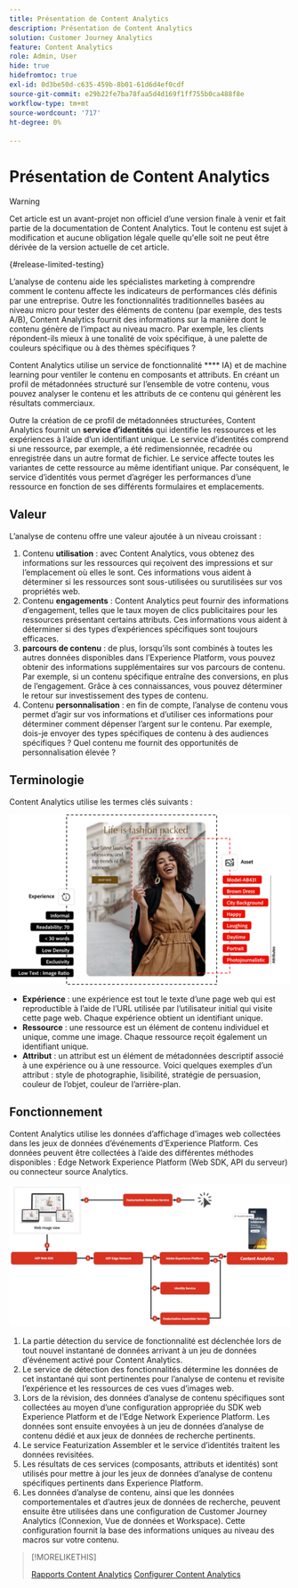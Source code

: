 ```yaml
---
title: Présentation de Content Analytics
description: Présentation de Content Analytics
solution: Customer Journey Analytics
feature: Content Analytics
role: Admin, User
hide: true
hidefromtoc: true
exl-id: 0d3be50d-c635-459b-8b01-61d6d4ef0cdf
source-git-commit: e29b22fe7ba78faa5d4d169f1ff755b0ca488f8e
workflow-type: tm+mt
source-wordcount: '717'
ht-degree: 0%

---
```


# Présentation de Content Analytics

<!-- 
This is a placeholder article for upcoming Content Analytics documentation. Currently used to set up contextual help entries for developer working on onboarding UI and workspace UI 
-->

>[!WARNING]
>
>Cet article est un avant-projet non officiel d’une version finale à venir et fait partie de la documentation de Content Analytics. Tout le contenu est sujet à modification et aucune obligation légale quelle qu&#39;elle soit ne peut être dérivée de la version actuelle de cet article.
>

{#release-limited-testing}

L’analyse de contenu aide les spécialistes marketing à comprendre comment le contenu affecte les indicateurs de performances clés définis par une entreprise. Outre les fonctionnalités traditionnelles basées au niveau micro pour tester des éléments de contenu (par exemple, des tests A/B), Content Analytics fournit des informations sur la manière dont le contenu génère de l’impact au niveau macro. Par exemple, les clients répondent-ils mieux à une tonalité de voix spécifique, à une palette de couleurs spécifique ou à des thèmes spécifiques ?

Content Analytics utilise un service de fonctionnalité **** IA) et de machine learning pour ventiler le contenu en composants et attributs. En créant un profil de métadonnées structuré sur l’ensemble de votre contenu, vous pouvez analyser le contenu et les attributs de ce contenu qui génèrent les résultats commerciaux.

Outre la création de ce profil de métadonnées structurées, Content Analytics fournit un **service d’identités** qui identifie les ressources et les expériences à l’aide d’un identifiant unique. Le service d’identités comprend si une ressource, par exemple, a été redimensionnée, recadrée ou enregistrée dans un autre format de fichier. Le service affecte toutes les variantes de cette ressource au même identifiant unique. Par conséquent, le service d’identités vous permet d’agréger les performances d’une ressource en fonction de ses différents formulaires et emplacements.

## Valeur

L’analyse de contenu offre une valeur ajoutée à un niveau croissant :

1. Contenu **utilisation** : avec Content Analytics, vous obtenez des informations sur les ressources qui reçoivent des impressions et sur l’emplacement où elles le sont. Ces informations vous aident à déterminer si les ressources sont sous-utilisées ou surutilisées sur vos propriétés web.
1. Contenu **engagements** : Content Analytics peut fournir des informations d’engagement, telles que le taux moyen de clics publicitaires pour les ressources présentant certains attributs. Ces informations vous aident à déterminer si des types d’expériences spécifiques sont toujours efficaces.
1. **parcours de contenu** : de plus, lorsqu’ils sont combinés à toutes les autres données disponibles dans l’Experience Platform, vous pouvez obtenir des informations supplémentaires sur vos parcours de contenu. Par exemple, si un contenu spécifique entraîne des conversions, en plus de l’engagement. Grâce à ces connaissances, vous pouvez déterminer le retour sur investissement des types de contenu.
1. Contenu **personnalisation** : en fin de compte, l’analyse de contenu vous permet d’agir sur vos informations et d’utiliser ces informations pour déterminer comment dépenser l’argent sur le contenu. Par exemple, dois-je envoyer des types spécifiques de contenu à des audiences spécifiques ? Quel contenu me fournit des opportunités de personnalisation élevée ?

## Terminologie

Content Analytics utilise les termes clés suivants :

![Assets et expériences](/help/content-analytics/assets//content-analytics-experience-asset.png)

* **Expérience** : une expérience est tout le texte d’une page web qui est reproductible à l’aide de l’URL utilisée par l’utilisateur initial qui visite cette page web. Chaque expérience obtient un identifiant unique.
* **Ressource** : une ressource est un élément de contenu individuel et unique, comme une image. Chaque ressource reçoit également un identifiant unique.
* **Attribut** : un attribut est un élément de métadonnées descriptif associé à une expérience ou à une ressource. Voici quelques exemples d’un attribut : style de photographie, lisibilité, stratégie de persuasion, couleur de l’objet, couleur de l’arrière-plan.

## Fonctionnement

Content Analytics utilise les données d’affichage d’images web collectées dans les jeux de données d’événements d’Experience Platform. Ces données peuvent être collectées à l’aide des différentes méthodes disponibles : Edge Network Experience Platform (Web SDK, API du serveur) ou connecteur source Analytics.

![Content Analytics - Fonctionnement](assets/how-it-works.png)


1. La partie détection du service de fonctionnalité est déclenchée lors de tout nouvel instantané de données arrivant à un jeu de données d’événement activé pour Content Analytics.
1. Le service de détection des fonctionnalités détermine les données de cet instantané qui sont pertinentes pour l’analyse de contenu et revisite l’expérience et les ressources de ces vues d’images web.
1. Lors de la révision, des données d’analyse de contenu spécifiques sont collectées au moyen d’une configuration appropriée du SDK web Experience Platform et de l’Edge Network Experience Platform. Les données sont ensuite envoyées à un jeu de données d’analyse de contenu dédié et aux jeux de données de recherche pertinents.
1. Le service Featurization Assembler et le service d’identités traitent les données revisitées.
1. Les résultats de ces services (composants, attributs et identités) sont utilisés pour mettre à jour les jeux de données d’analyse de contenu spécifiques pertinents dans Experience Platform.
1. Les données d’analyse de contenu, ainsi que les données comportementales et d’autres jeux de données de recherche, peuvent ensuite être utilisées dans une configuration de Customer Journey Analytics (Connexion, Vue de données et Workspace). Cette configuration fournit la base des informations uniques au niveau des macros sur votre contenu.

>[!MORELIKETHIS]
>
>[Rapports Content Analytics](report/report.md)
>[Configurer Content Analytics](config/configuration.md)
